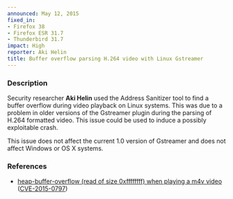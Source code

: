 ```yaml
---
announced: May 12, 2015
fixed_in:
- Firefox 38
- Firefox ESR 31.7
- Thunderbird 31.7
impact: High
reporter: Aki Helin
title: Buffer overflow parsing H.264 video with Linux Gstreamer
---
```


<h3>Description</h3>

<p>Security researcher <strong>Aki Helin</strong> used the Address Sanitizer
tool to find a buffer overflow during video playback on Linux systems. This was
due to a problem in older versions of the Gstreamer plugin during the parsing of
H.264 formatted video. This issue could be used to induce a possibly exploitable
crash.
</p>

<p class="note">This issue does not affect the current 1.0 version of Gstreamer
and does not affect Windows or OS X systems.
</p>

<h3>References</h3>

<ul>
  <li><a href="https://bugzilla.mozilla.org/show_bug.cgi?id=1080995">
       heap-buffer-overflow (read of size 0xffffffff) when playing a m4v
video</a>
(<a href="http://cve.mitre.org/cgi-bin/cvename.cgi?name=CVE-2015-0797"
class="ex-ref">CVE-2015-0797</a>)</li>
</ul>



